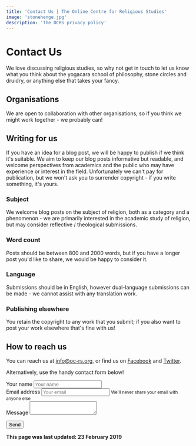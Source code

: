 ```yaml
---
title: 'Contact Us | The Online Centre for Religious Studies'
image: 'stonehenge.jpg'
description: 'The OCRS privacy policy'
---
```

# Contact Us
We love discussing religious studies, so why not get in touch to let us know what you think about the yogacara school of philosophy, stone circles and druidry, or anything else that takes your fancy.

## Organisations
We are open to collaboration with other organisations, so if you think we might work together - we probably can!

## Writing for us
If you have an idea for a blog post, we will be happy to publish if we think it's suitable. We aim to keep our blog posts informative but readable, and welcome perspectives from academics and the public who may have experience or interest in the field. Unfortunately we can't pay for publication, but we won't ask you to surrender copyright - if you write something, it's yours.

### Subject
We welcome blog posts on the subject of religion, both as a category and a phenomenon - we are primarily interested in the academic study of religion, but may consider reflective / theological submissions.

### Word count
Posts should be between 800 and 2000 words, but if you have a longer post you'd like to share, we would be happy to consider it.

### Language
Submissions should be in English, however dual-language submissions can be made - we cannot assist with any translation work.

### Publishing elsewhere
You retain the copyright to any work that you submit; if you also want to post your work elsewhere that's fine with us!

## How to reach us
You can reach us at <a href="mailto:info@oc-rs.org">info@oc-rs.org</a>, or find us on <a href="https://www.facebook.com/the.online.centre.for.religious.studies/">Facebook</a> and <a href="https://twitter.com/_ocrs_/">Twitter</a>.</p>

<p>Alternatively, use the handy contact form below!</p>

<form name="contact" method="POST" data-netlify="true">

  <div class="form-group">
    <label for="inputName">Your name</label>
    <input type="text" name="name" class="form-control" id="inputName" placeholder="Your name">
  </div>

  <div class="form-group">
    <label for="inputEmail">Email address</label>
    <input type="email" name="email" class="form-control" id="inputEmail" aria-describedby="emailHelp" placeholder="Your email">
    <small id="emailHelp" class="form-text text-muted">We'll never share your email with anyone else</small>
  </div>

  <div class="form-group">
    <label for="inputMessage">Message</label>
    <textarea class="form-control" name="message" id="inputMessage" placeholder="Your message"> </textarea>
  </div>

  <button type="submit" class="btn btn-primary">Send</button>

</form>

**This page was last updated: 23 February 2019**